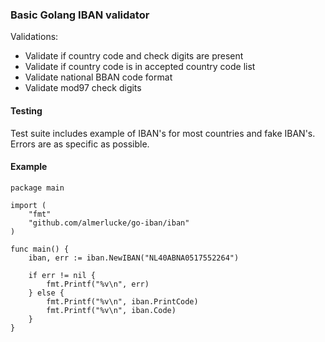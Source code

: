 ### Basic Golang IBAN validator

Validations:
- Validate if country code and check digits are present
- Validate if country code is in accepted country code list
- Validate national BBAN code format
- Validate mod97 check digits

#### Testing
Test suite includes example of IBAN's for most countries and fake IBAN's. Errors are as specific as possible.

#### Example

	package main

	import (
		"fmt"
		"github.com/almerlucke/go-iban/iban"
	)
	
	func main() {
		iban, err := iban.NewIBAN("NL40ABNA0517552264")
	
		if err != nil {
			fmt.Printf("%v\n", err)
		} else {
			fmt.Printf("%v\n", iban.PrintCode)
			fmt.Printf("%v\n", iban.Code)
		}
	}